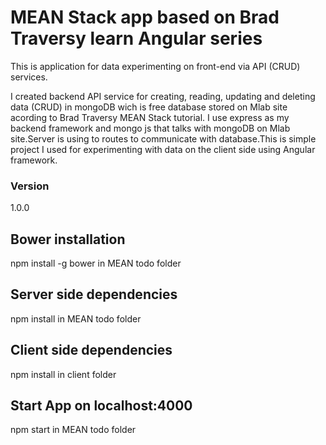 # MEAN Stack app based on Brad Traversy learn Angular series

This is application for data experimenting on front-end via API (CRUD) services.

I created backend API service for creating, reading, updating and deleting data (CRUD) in mongoDB wich is free database stored on Mlab site acording to Brad Traversy MEAN Stack tutorial. I use express as my backend framework and mongo js that talks with mongoDB on Mlab site.Server is using to routes to communicate with database.This is simple project I used for experimenting with data on the client side using Angular framework. 



### Version

1.0.0

## Bower installation

npm install -g bower in MEAN todo folder

## Server side dependencies

npm install in MEAN todo folder

## Client side dependencies

npm install in client folder


## Start App on localhost:4000

npm start in MEAN todo folder
